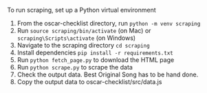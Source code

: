 To run scraping, set up a Python virtual environment

1. From the oscar-checklist directory, run `python -m venv scraping`
2. Run `source scraping/bin/activate` (on Mac) or `scraping\Scripts\activate` (on Windows)
3. Navigate to the scraping directory `cd scraping`
4. Install dependencies `pip install -r requirements.txt`
5. Run `python fetch_page.py` to download the HTML page
6. Run `python scrape.py` to scrape the data
7. Check the output data. Best Original Song has to be hand done.
8. Copy the output data to oscar-checklist/src/data.js
